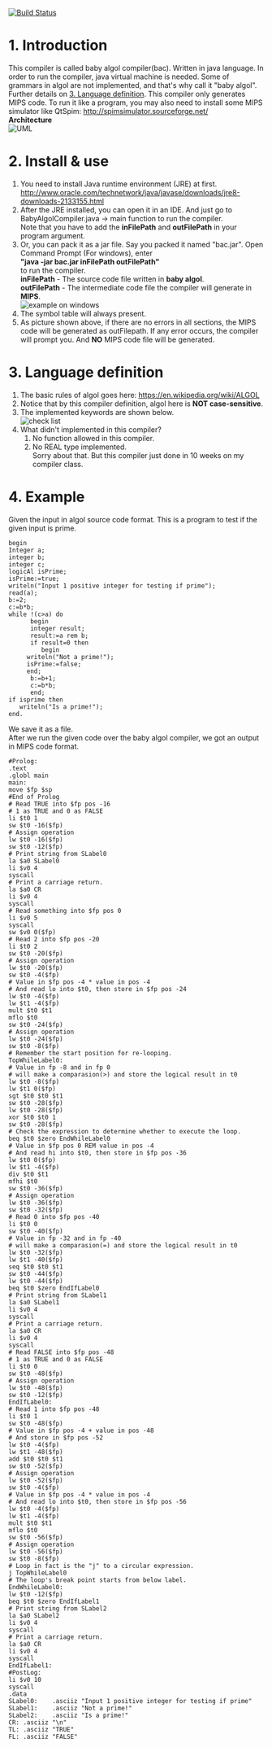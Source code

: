[![Build Status](https://travis-ci.org/Tony-Hu/BabyAlgolCompiler.svg?branch=master)](https://travis-ci.org/Tony-Hu/BabyAlgolCompiler)
# 1. **Introduction**<br>
This compiler is called baby algol compiler(bac). Written in java language. In order to run the compiler, java virtual machine is needed. Some of grammars in algol are not implemented, and that's why call it "baby algol". Further details on [3. Language definition](#3-language-definition). 
This compiler only generates MIPS code. To run it like a program, you may also need to install some MIPS simulator like QtSpim: http://spimsimulator.sourceforge.net/<br>
**Architecture**<br>
![UML](https://raw.githubusercontent.com/Tony-Hu/BabyAlgolCompiler/master/diagram.gv.png)

# 2. **Install & use**<br>
1. You need to install Java runtime environment (JRE) at first. http://www.oracle.com/technetwork/java/javase/downloads/jre8-downloads-2133155.html
2. After the JRE installed, you can open it in an IDE. And just go to BabyAlgolCompiler.java -> main function to run the compiler.<br>
Note that you have to add the **inFilePath** and **outFilePath** in your program argument.
3. Or, you can pack it as a jar file. Say you packed it named "bac.jar". Open Command Prompt (For windows), enter<br> 
   **"java -jar bac.jar inFilePath outFilePath"**<br>
   to run the compiler.<br>
   **inFilePath** - The source code file written in **baby algol**.<br>
   **outFilePath** - The intermediate code file the compiler will generate in **MIPS**. <br>
   ![example on windows](https://raw.githubusercontent.com/Tony-Hu/BabyAlgolCompiler/master/BabyAlgolCompiler/example.png)
3. The symbol table will always present.
4. As picture shown above, if there are no errors in all sections, the MIPS code will be generated as outFilepath. If any error occurs, the compiler will prompt you. And **NO** MIPS code file will be generated.

# 3. **Language definition**<br>
1. The basic rules of algol goes here: https://en.wikipedia.org/wiki/ALGOL
2. Notice that by this compiler definition, algol here is **NOT case-sensitive**.
3. The implemented keywords are shown below.<br>
![check list](https://raw.githubusercontent.com/Tony-Hu/BabyAlgolCompiler/master/BabyAlgolCompiler/check_list.png)
4. What didn't implemented in this compiler?
   1. No function allowed in this compiler.
   2. No REAL type implemented.<br>
   Sorry about that. But this compiler just done in 10 weeks on my compiler class.

# 4. **Example**<br>
Given the input in algol source code format. This is a program to test if the given input is prime.<br>
```
begin
Integer a;
integer b;
integer c;
logicAl isPrime;
isPrime:=true;
writeln("Input 1 positive integer for testing if prime");
read(a);
b:=2;
c:=b*b;
while !(c>a) do
      begin
      integer result;
      result:=a rem b;
      if result=0 then
      	 begin
	 writeln("Not a prime!");
	 isPrime:=false;
	 end;
      b:=b+1;
      c:=b*b;
      end;
if isprime then
   writeln("Is a prime!");
end.
```
We save it as a file.<br>
After we run the given code over the baby algol compiler, we got an output in MIPS code format.<br>
```mipsasm
#Prolog:
.text
.globl main
main:
move $fp $sp
#End of Prolog
# Read TRUE into $fp pos -16
# 1 as TRUE and 0 as FALSE
li $t0 1
sw $t0 -16($fp)
# Assign operation
lw $t0 -16($fp)
sw $t0 -12($fp)
# Print string from SLabel0
la $a0 SLabel0
li $v0 4
syscall
# Print a carriage return.
la $a0 CR
li $v0 4
syscall
# Read something into $fp pos 0
li $v0 5
syscall
sw $v0 0($fp)
# Read 2 into $fp pos -20
li $t0 2
sw $t0 -20($fp)
# Assign operation
lw $t0 -20($fp)
sw $t0 -4($fp)
# Value in $fp pos -4 * value in pos -4
# And read lo into $t0, then store in $fp pos -24
lw $t0 -4($fp)
lw $t1 -4($fp)
mult $t0 $t1
mflo $t0
sw $t0 -24($fp)
# Assign operation
lw $t0 -24($fp)
sw $t0 -8($fp)
# Remember the start position for re-looping.
TopWhileLabel0:
# Value in fp -8 and in fp 0
# will make a comparasion(>) and store the logical result in t0
lw $t0 -8($fp)
lw $t1 0($fp)
sgt $t0 $t0 $t1
sw $t0 -28($fp)
lw $t0 -28($fp)
xor $t0 $t0 1
sw $t0 -28($fp)
# Check the expression to determine whether to execute the loop.
beq $t0 $zero EndWhileLabel0
# Value in $fp pos 0 REM value in pos -4
# And read hi into $t0, then store in $fp pos -36
lw $t0 0($fp)
lw $t1 -4($fp)
div $t0 $t1
mfhi $t0
sw $t0 -36($fp)
# Assign operation
lw $t0 -36($fp)
sw $t0 -32($fp)
# Read 0 into $fp pos -40
li $t0 0
sw $t0 -40($fp)
# Value in fp -32 and in fp -40
# will make a comparasion(=) and store the logical result in t0
lw $t0 -32($fp)
lw $t1 -40($fp)
seq $t0 $t0 $t1
sw $t0 -44($fp)
lw $t0 -44($fp)
beq $t0 $zero EndIfLabel0
# Print string from SLabel1
la $a0 SLabel1
li $v0 4
syscall
# Print a carriage return.
la $a0 CR
li $v0 4
syscall
# Read FALSE into $fp pos -48
# 1 as TRUE and 0 as FALSE
li $t0 0
sw $t0 -48($fp)
# Assign operation
lw $t0 -48($fp)
sw $t0 -12($fp)
EndIfLabel0:
# Read 1 into $fp pos -48
li $t0 1
sw $t0 -48($fp)
# Value in $fp pos -4 + value in pos -48
# And store in $fp pos -52
lw $t0 -4($fp)
lw $t1 -48($fp)
add $t0 $t0 $t1
sw $t0 -52($fp)
# Assign operation
lw $t0 -52($fp)
sw $t0 -4($fp)
# Value in $fp pos -4 * value in pos -4
# And read lo into $t0, then store in $fp pos -56
lw $t0 -4($fp)
lw $t1 -4($fp)
mult $t0 $t1
mflo $t0
sw $t0 -56($fp)
# Assign operation
lw $t0 -56($fp)
sw $t0 -8($fp)
# Loop in fact is the "j" to a circular expression.
j TopWhileLabel0
# The loop's break point starts from below label.
EndWhileLabel0:
lw $t0 -12($fp)
beq $t0 $zero EndIfLabel1
# Print string from SLabel2
la $a0 SLabel2
li $v0 4
syscall
# Print a carriage return.
la $a0 CR
li $v0 4
syscall
EndIfLabel1:
#PostLog:
li $v0 10
syscall
.data
SLabel0:	.asciiz "Input 1 positive integer for testing if prime"
SLabel1:	.asciiz "Not a prime!"
SLabel2:	.asciiz "Is a prime!"
CR:	.asciiz "\n"
TL:	.asciiz "TRUE"
FL:	.asciiz "FALSE"

```


